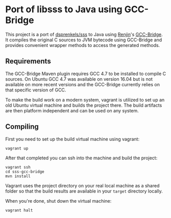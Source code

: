 # Port of libsss to Java using GCC-Bridge

This project is a port of [dsprenkels/sss](https://github.com/dsprenkels/sss)
to Java using [Renjin](https://github.com/bedatadriven/renjin)'s
[GCC-Bridge](https://github.com/bedatadriven/renjin/tree/master/tools/gcc-bridge).
It compiles the original C sources to JVM bytecode using GCC-Bridge
and provides convenient wrapper methods to access the generated methods.

## Requirements

The GCC-Bridge Maven plugin requires GCC 4.7 to be installed to compile C
sources. On Ubuntu GCC 4.7 was available on version 16.04 but is not available
on more recent versions and the GCC-Bridge currently relies on that specific
version of GCC.

To make the build work on a modern system, vagrant is utilized to set up
an old Ubuntu virtual machine and builds the project there. The build
artifacts are then platform independent and can be used on any system.

## Compiling

First you need to set up the build virtual machine using vagrant:

    vagrant up

After that completed you can ssh into the machine and build the project:

    vagrant ssh
    cd sss-gcc-bridge
    mvn install

Vagrant uses the project directory on your real local machine as a shared folder
so that the build results are available in your `target` directory locally.

When you're done, shut down the virtual machine:

    vagrant halt
